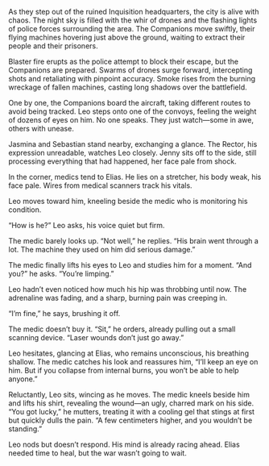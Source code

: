 

As they step out of the ruined Inquisition headquarters, the city is alive with chaos. The night sky is filled with the whir of drones and the flashing lights of police forces surrounding the area. The Companions move swiftly, their flying machines hovering just above the ground, waiting to extract their people and their prisoners.  

Blaster fire erupts as the police attempt to block their escape, but the Companions are prepared. Swarms of drones surge forward, intercepting shots and retaliating with pinpoint accuracy. Smoke rises from the burning wreckage of fallen machines, casting long shadows over the battlefield.  

One by one, the Companions board the aircraft, taking different routes to avoid being tracked. Leo steps onto one of the convoys, feeling the weight of dozens of eyes on him. No one speaks. They just watch—some in awe, others with unease.  

Jasmina and Sebastian stand nearby, exchanging a glance. The Rector, his expression unreadable, watches Leo closely. Jenny sits off to the side, still processing everything that had happened, her face pale from shock.  

In the corner, medics tend to Elias. He lies on a stretcher, his body weak, his face pale. Wires from medical scanners track his vitals.  

Leo moves toward him, kneeling beside the medic who is monitoring his condition.  

“How is he?” Leo asks, his voice quiet but firm.  

The medic barely looks up. “Not well,” he replies. “His brain went through a lot. The machine they used on him did serious damage.”  

The medic finally lifts his eyes to Leo and studies him for a moment. “And you?” he asks. “You’re limping.”  

Leo hadn’t even noticed how much his hip was throbbing until now. The adrenaline was fading, and a sharp, burning pain was creeping in.  

“I’m fine,” he says, brushing it off.  

The medic doesn’t buy it. “Sit,” he orders, already pulling out a small scanning device. “Laser wounds don’t just go away.”  

Leo hesitates, glancing at Elias, who remains unconscious, his breathing shallow. The medic catches his look and reassures him, “I’ll keep an eye on him. But if you collapse from internal burns, you won’t be able to help anyone.”  

Reluctantly, Leo sits, wincing as he moves. The medic kneels beside him and lifts his shirt, revealing the wound—an ugly, charred mark on his side. “You got lucky,” he mutters, treating it with a cooling gel that stings at first but quickly dulls the pain. “A few centimeters higher, and you wouldn’t be standing.”  

Leo nods but doesn’t respond. His mind is already racing ahead. Elias needed time to heal, but the war wasn’t going to wait.
